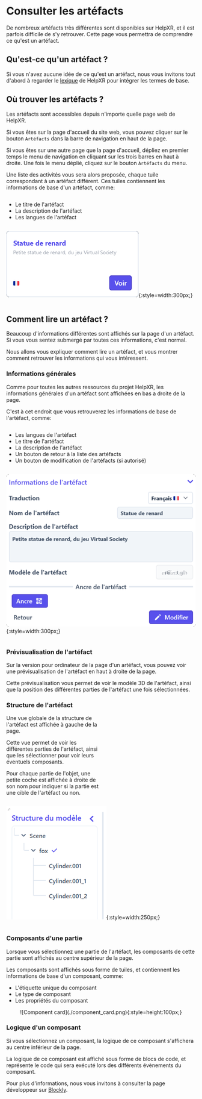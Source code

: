 # Consulter les artéfacts
De nombreux artéfacts très différentes sont disponibles sur HelpXR, et il est parfois difficile de s'y retrouver.
Cette page vous permettra de comprendre ce qu'est un artéfact.

## Qu'est-ce qu'un artéfact ?
Si vous n'avez aucune idée de ce qu'est un artéfact,
nous vous invitons tout d'abord à regarder le [lexique](../../lexicon.md) de HelpXR pour intégrer les termes de base.

## Où trouver les artéfacts ?
Les artéfacts sont accessibles depuis n'importe quelle page web de HelpXR.

Si vous êtes sur la page d'accueil du site web,
vous pouvez cliquer sur le bouton `Artéfacts` dans la barre de navigation en haut de la page.

Si vous êtes sur une autre page que la page d'accueil,
dépliez en premier temps le menu de navigation en cliquant sur les trois barres en haut à droite.
Une fois le menu déplié, cliquez sur le bouton `Artéfacts` du menu.

Une liste des activités vous sera alors proposée, chaque tuile correspondant à un artéfact différent.
Ces tuiles contiennent les informations de base d'un artéfact, comme:

<section markdown="1" style="display: flex; justify-content: space-between; align-items: center; flex-wrap: wrap;">

- Le titre de l'artéfact
- La description de l'artéfact
- Les langues de l'artéfact

![Artifact card](./artifact_card.png){:style=width:300px;}

</section>

## Comment lire un artéfact ?
Beaucoup d'informations différentes sont affichés sur la page d'un artéfact.
Si vous vous sentez submergé par toutes ces informations, c'est normal.

Nous allons vous expliquer comment lire un artéfact, et vous montrer comment retrouver les informations qui vous intéressent.

### Informations générales
Comme pour toutes les autres ressources du projet HelpXR,
les informations générales d'un artéfact sont affichées en bas a droite de la page.

C'est à cet endroit que vous retrouverez les informations de base de l'artéfact, comme:

<section markdown="1" style="display: flex; justify-content: space-between; align-items: center; flex-wrap: wrap;">

- Les langues de l'artéfact
- Le titre de l'artéfact
- La description de l'artéfact
- Un bouton de retour à la liste des artéfacts
- Un bouton de modification de l'artéfacts (si autorisé)

![Artifact infos](./artifact_common.png){:style=width:300px;}

</section>

### Prévisualisation de l'artéfact
Sur la version pour ordinateur de la page d'un artéfact,
vous pouvez voir une prévisualisation de l'artéfact en haut à droite de la page.

Cette prévisualisation vous permet de voir le modèle 3D de l'artéfact,
ainsi que la position des différentes parties de l'artéfact une fois sélectionnées.

### Structure de l'artéfact
<section markdown="1" style="display: flex; justify-content: space-between; align-items: center; flex-wrap: wrap;">
<div markdown="1" style="width: 50%">
Une vue globale de la structure de l'artéfact est affichée à gauche de la page.

Cette vue permet de voir les différentes parties de l'artéfact,
ainsi que les sélectionner pour voir leurs éventuels composants.

Pour chaque partie de l'objet, une petite coche est affichée à droite de son nom
pour indiquer si la partie est une cible de l'artéfact ou non.
</div>

![Artifact structure](./artifact_structure.png){:style=width:250px;}
</section>

### Composants d'une partie
Lorsque vous sélectionnez une partie de l'artéfact,
les composants de cette partie sont affichés au centre supérieur de la page.

Les composants sont affichés sous forme de tuiles,
et contiennent les informations de base d'un composant, comme:

- L'étiquette unique du composant
- Le type de composant
- Les propriétés du composant

<div markdown="1" style="display: flex; justify-content: center;">
![Component card](./component_card.png){:style=height:100px;}
</div>

### Logique d'un composant
Si vous sélectionnez un composant,
la logique de ce composant s'affichera au centre inférieur de la page.

La logique de ce composant est affiché sous forme de blocs de code,
et représente le code qui sera exécuté lors des différents évènements du composant.

Pour plus d'informations, nous vous invitons à consulter la page développeur sur [Blockly](../../developer/website/blockly.md).